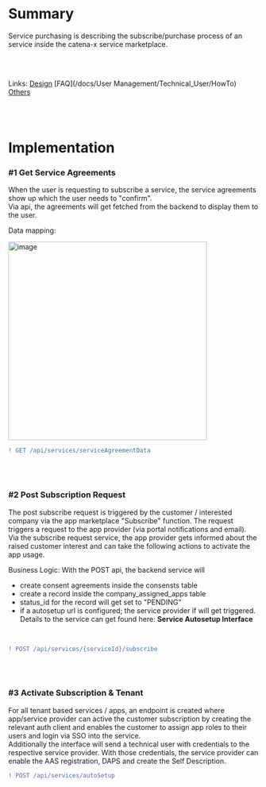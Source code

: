 # Summary

Service purchasing is describing the subscribe/purchase process of an service inside the catena-x service marketplace.

<br>
<br>

Links:
[Design](/tx-portal-assets/docs/Service(s)/Subscription/Service-Subscription)
[FAQ](/docs/User Management/Technical_User/HowTo)
[Others](/guides/content/editing-an-existing-page)

<br>
<br>


# Implementation

### #1 Get Service Agreements

When the user is requesting to subscribe a service, the service agreements show up which the user needs to "confirm".  
Via api, the agreements will get fetched from the backend to display them to the user.
<br>

Data mapping:

<img width="400" alt="image" src="https://user-images.githubusercontent.com/94133633/211170605-0cddbc42-f8dc-401d-9ded-fc34aa10fdf1.png">


<br>

```diff
! GET /api/services/serviceAgreementData
```

<br>
<br>

### #2 Post Subscription Request

The post subscribe request is triggered by the customer / interested company via the app marketplace "Subscribe" function. The request triggers a request to the app provider (via portal notifications and email). Via the subscribe request service, the app provider gets informed about the raised customer interest and can take the following actions to activate the app usage.

Business Logic: With the POST api, the backend service will

* create consent agreements inside the consensts table
* create a record inside the company_assigned_apps table
* status_id for the record will get set to "PENDING"
* if a autosetup url is configured; the service provider if will get triggered. Details to the service can get found here: <strong> Service Autosetup Interface</strong>
<br>

```diff
! POST /api/services/{serviceId}/subscribe
```

<br>
<br>

### #3 Activate Subscription & Tenant

For all tenant based services / apps, an endpoint is created where app/service provider can active the customer subscription by creating the relevant auth client and enables the customer to assign app roles to their users and login via SSO into the service.  
Additionally the interface will send a technical user with credentials to the respective service provider. With those credentials, the service provider can enable the AAS registration, DAPS  and create the Self Description.
<br>

```diff
! POST /api/services/autoSetup
```

<br>
<br>
